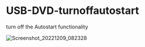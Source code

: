 # USB-DVD-turnoffautostart
turn off the Autostart functionality



![Screenshot_20221209_082328](https://user-images.githubusercontent.com/115974774/206478622-90bf12f1-8fad-4651-a89c-e2d14c15ef48.png)

